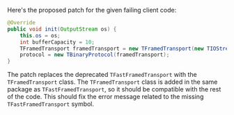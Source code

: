 Here's the proposed patch for the given failing client code:

```java
@Override
public void init(OutputStream os) {
    this.os = os;
    int bufferCapacity = 10;
    TFramedTransport framedTransport = new TFramedTransport(new TIOStreamTransport(os), bufferCapacity);
    protocol = new TBinaryProtocol(framedTransport);
}
```

The patch replaces the deprecated `TFastFramedTransport` with the `TFramedTransport` class. The `TFramedTransport` class is added in the same package as `TFastFramedTransport`, so it should be compatible with the rest of the code. This should fix the error message related to the missing `TFastFramedTransport` symbol.